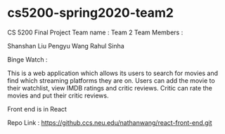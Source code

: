 # cs5200-spring2020-team2

CS 5200 Final Project
Team name : Team 2
Team Members : 

Shanshan Liu
Pengyu Wang
Rahul Sinha

Binge Watch : 

This is a web application which allows its users to search for movies and find which streaming platforms they are on. 
Users can add the movie to their watchlist, view IMDB ratings and critic reviews.
Critic can rate the movies and put their critic reviews.

Front end is in React 

Repo Link : https://github.ccs.neu.edu/nathanwang/react-front-end.git




